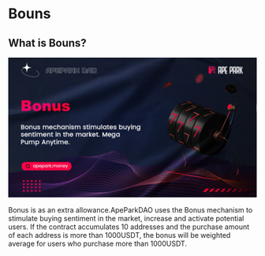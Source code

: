 # Bouns

## What is Bouns?

![](../.gitbook/assets/Bonus.jpg)

Bonus is as an extra allowance.ApeParkDAO uses the Bonus mechanism to stimulate buying sentiment in the market, increase and activate potential users. If the contract accumulates 10 addresses and the purchase amount of each address is more than 1000USDT, the bonus will be weighted average for users who purchase more than 1000USDT.



